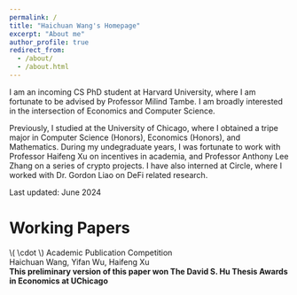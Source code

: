 ```yaml
---
permalink: /
title: "Haichuan Wang's Homepage"
excerpt: "About me"
author_profile: true
redirect_from: 
  - /about/
  - /about.html
---
```


I am an incoming CS PhD student at Harvard University, where I am fortunate to be advised by Professor Milind Tambe. I am broadly interested in the intersection of Economics and Computer Science.

Previously, I studied at the University of Chicago, where I obtained a tripe major in Computer Science (Honors), Economics (Honors), and Mathematics. During my undegraduate years, I was fortunate to work with Professor Haifeng Xu on incentives in academia, and Professor Anthony Lee Zhang on a series of crypto projects. I have also interned at Circle, where I worked with Dr. Gordon Liao on DeFi related research.

Last updated: June 2024

Working Papers
======

\\( \cdot \\) Academic Publication Competition <br>
Haichuan Wang, Yifan Wu, Haifeng Xu <br>
**This preliminary version of this paper won The David S. Hu Thesis Awards in Economics at UChicago** <br>


